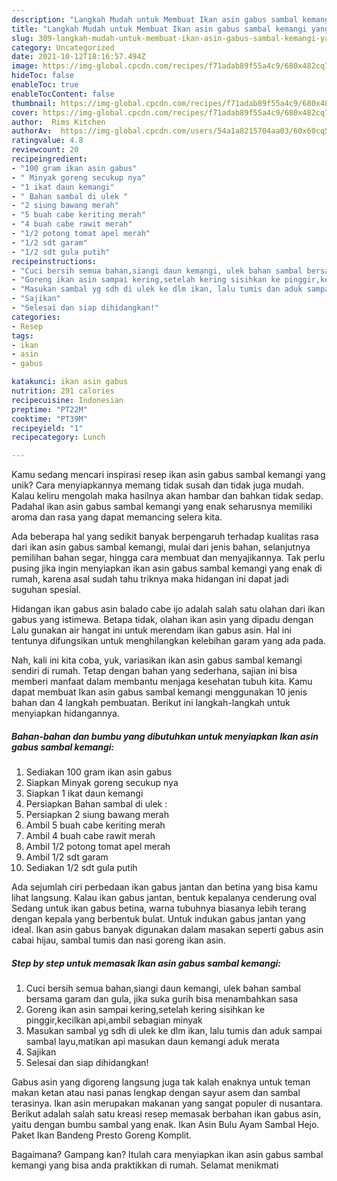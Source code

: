 ```yaml
---
description: "Langkah Mudah untuk Membuat Ikan asin gabus sambal kemangi yang Sempurna"
title: "Langkah Mudah untuk Membuat Ikan asin gabus sambal kemangi yang Sempurna"
slug: 309-langkah-mudah-untuk-membuat-ikan-asin-gabus-sambal-kemangi-yang-sempurna
category: Uncategorized
date: 2021-10-12T18:16:57.494Z
image: https://img-global.cpcdn.com/recipes/f71adab89f55a4c9/680x482cq70/ikan-asin-gabus-sambal-kemangi-foto-resep-utama.jpg
hideToc: false
enableToc: true
enableTocContent: false
thumbnail: https://img-global.cpcdn.com/recipes/f71adab89f55a4c9/680x482cq70/ikan-asin-gabus-sambal-kemangi-foto-resep-utama.jpg
cover: https://img-global.cpcdn.com/recipes/f71adab89f55a4c9/680x482cq70/ikan-asin-gabus-sambal-kemangi-foto-resep-utama.jpg
author:  Rims Kitchen
authorAv:  https://img-global.cpcdn.com/users/54a1a8215704aa03/60x60cq50/avatar.jpg
ratingvalue: 4.8
reviewcount: 20
recipeingredient:
- "100 gram ikan asin gabus"
- " Minyak goreng secukup nya"
- "1 ikat daun kemangi"
- " Bahan sambal di ulek "
- "2 siung bawang merah"
- "5 buah cabe keriting merah"
- "4 buah cabe rawit merah"
- "1/2 potong tomat apel merah"
- "1/2 sdt garam"
- "1/2 sdt gula putih"
recipeinstructions:
- "Cuci bersih semua bahan,siangi daun kemangi, ulek bahan sambal bersama garam dan gula, jika suka gurih bisa menambahkan sasa"
- "Goreng ikan asin sampai kering,setelah kering sisihkan ke pinggir,kecilkan api,ambil sebagian minyak"
- "Masukan sambal yg sdh di ulek ke dlm ikan, lalu tumis dan aduk sampai sambal layu,matikan api masukan daun kemangi aduk merata"
- "Sajikan"
- "Selesai dan siap dihidangkan!"
categories:
- Resep
tags:
- ikan
- asin
- gabus

katakunci: ikan asin gabus 
nutrition: 291 calories
recipecuisine: Indonesian
preptime: "PT22M"
cooktime: "PT39M"
recipeyield: "1"
recipecategory: Lunch

---
```



Kamu sedang mencari inspirasi resep ikan asin gabus sambal kemangi yang unik? Cara menyiapkannya memang tidak susah dan tidak juga mudah. Kalau keliru mengolah maka hasilnya akan hambar dan bahkan tidak sedap. Padahal ikan asin gabus sambal kemangi yang enak seharusnya memiliki aroma dan rasa yang dapat memancing selera kita.


Ada beberapa hal yang sedikit banyak berpengaruh terhadap kualitas rasa dari ikan asin gabus sambal kemangi, mulai dari jenis bahan, selanjutnya pemilihan bahan segar, hingga cara membuat dan menyajikannya. Tak perlu pusing jika ingin menyiapkan ikan asin gabus sambal kemangi yang enak di rumah, karena asal sudah tahu triknya maka hidangan ini dapat jadi suguhan spesial.

Hidangan ikan gabus asin balado cabe ijo adalah salah satu olahan dari ikan gabus yang istimewa. Betapa tidak, olahan ikan asin yang dipadu dengan Lalu gunakan air hangat ini untuk merendam ikan gabus asin. Hal ini tentunya difungsikan untuk menghilangkan kelebihan garam yang ada pada.


Nah, kali ini kita coba, yuk, variasikan ikan asin gabus sambal kemangi sendiri di rumah. Tetap dengan bahan yang sederhana, sajian ini bisa memberi manfaat dalam membantu menjaga kesehatan tubuh kita. Kamu dapat membuat Ikan asin gabus sambal kemangi menggunakan 10 jenis bahan dan 4 langkah pembuatan. Berikut ini langkah-langkah untuk menyiapkan hidangannya.

<!--inarticleads1-->

##### Bahan-bahan dan bumbu yang dibutuhkan untuk menyiapkan Ikan asin gabus sambal kemangi:

1. Sediakan 100 gram ikan asin gabus
1. Siapkan  Minyak goreng secukup nya
1. Siapkan 1 ikat daun kemangi
1. Persiapkan  Bahan sambal di ulek :
1. Persiapkan 2 siung bawang merah
1. Ambil 5 buah cabe keriting merah
1. Ambil 4 buah cabe rawit merah
1. Ambil 1/2 potong tomat apel merah
1. Ambil 1/2 sdt garam
1. Sediakan 1/2 sdt gula putih


Ada sejumlah ciri perbedaan ikan gabus jantan dan betina yang bisa kamu lihat langsung. Kalau ikan gabus jantan, bentuk kepalanya cenderung oval Sedang untuk ikan gabus betina, warna tubuhnya biasanya lebih terang dengan kepala yang berbentuk bulat. Untuk indukan gabus jantan yang ideal. Ikan asin gabus banyak digunakan dalam masakan seperti gabus asin cabai hijau, sambal tumis dan nasi goreng ikan asin. 

<!--inarticleads2-->

##### Step by step untuk memasak Ikan asin gabus sambal kemangi:

1. Cuci bersih semua bahan,siangi daun kemangi, ulek bahan sambal bersama garam dan gula, jika suka gurih bisa menambahkan sasa
1. Goreng ikan asin sampai kering,setelah kering sisihkan ke pinggir,kecilkan api,ambil sebagian minyak
1. Masukan sambal yg sdh di ulek ke dlm ikan, lalu tumis dan aduk sampai sambal layu,matikan api masukan daun kemangi aduk merata
1. Sajikan
1. Selesai dan siap dihidangkan!

Gabus asin yang digoreng langsung juga tak kalah enaknya untuk teman makan ketan atau nasi panas lengkap dengan sayur asem dan sambal terasinya. Ikan asin merupakan makanan yang sangat populer di nusantara. Berikut adalah salah satu kreasi resep memasak berbahan ikan gabus asin, yaitu dengan bumbu sambal yang enak. Ikan Asin Bulu Ayam Sambal Hejo. Paket Ikan Bandeng Presto Goreng Komplit. 

Bagaimana? Gampang kan? Itulah cara menyiapkan ikan asin gabus sambal kemangi yang bisa anda praktikkan di rumah. Selamat menikmati
